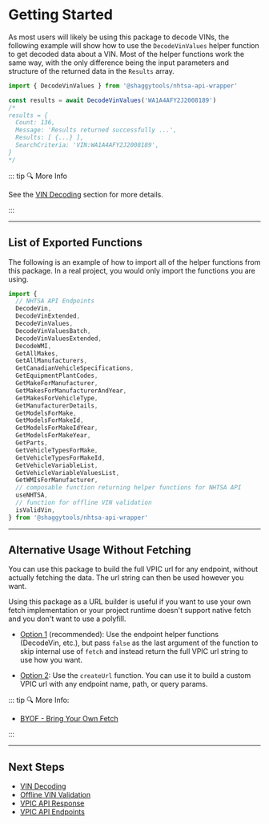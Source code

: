 # Getting Started

As most users will likely be using this package to decode VINs, the following example will show how
to use the `DecodeVinValues` helper function to get decoded data about a VIN. Most of the helper
functions work the same way, with the only difference being the input parameters and structure of
the returned data in the `Results` array.

```typescript
import { DecodeVinValues } from '@shaggytools/nhtsa-api-wrapper'

const results = await DecodeVinValues('WA1A4AFY2J2008189')
/* 
results = {
  Count: 136,
  Message: 'Results returned successfully ...',
  Results: [ {...} ],
  SearchCriteria: 'VIN:WA1A4AFY2J2008189',
}
*/
```

::: tip :mag: More Info

See the [VIN Decoding](../guide/vin-decoding) section for more details.

:::

---

## List of Exported Functions

The following is an example of how to import all of the helper functions from this package.
In a real project, you would only import the functions you are using.

```javascript
import {
  // NHTSA API Endpoints
  DecodeVin,
  DecodeVinExtended,
  DecodeVinValues,
  DecodeVinValuesBatch,
  DecodeVinValuesExtended,
  DecodeWMI,
  GetAllMakes,
  GetAllManufacturers,
  GetCanadianVehicleSpecifications,
  GetEquipmentPlantCodes,
  GetMakeForManufacturer,
  GetMakesForManufacturerAndYear,
  GetMakesForVehicleType,
  GetManufacturerDetails,
  GetModelsForMake,
  GetModelsForMakeId,
  GetModelsForMakeIdYear,
  GetModelsForMakeYear,
  GetParts,
  GetVehicleTypesForMake,
  GetVehicleTypesForMakeId,
  GetVehicleVariableList,
  GetVehicleVariableValuesList,
  GetWMIsForManufacturer,
  // composable function returning helper functions for NHTSA API
  useNHTSA,
  // function for offline VIN validation
  isValidVin,
} from '@shaggytools/nhtsa-api-wrapper'
```

---

## Alternative Usage Without Fetching

You can use this package to build the full VPIC url for any endpoint, without actually fetching
the data. The url string can then be used however you want.

Using this package as a URL builder is useful if you want to use your own fetch implementation or
your project runtime doesn't support native fetch and you don't want to use a polyfill.

- [Option 1](../guide/bring-your-own-fetch.md#option-1-set-dofetch-to-false) (recommended):
  Use the endpoint helper functions (DecodeVin, etc.), but pass `false` as the last
  argument of the function to skip internal use of `fetch` and instead return the full VPIC url
  string to use how you want.

- [Option 2](../guide/bring-your-own-fetch.md#option-2-using-createurl):
  Use the `createUrl` function. You can use it to build a custom VPIC url with any endpoint name,
  path, or query params.

::: tip :mag: More Info:

- [BYOF - Bring Your Own Fetch](../bring-your-own-fetch.md)

:::

---

## Next Steps

- [VIN Decoding](../guide/vin-decoding)
- [Offline VIN Validation](../guide/offline-vin-validation)
- [VPIC API Response](../api/vpic-api-response)
- [VPIC API Endpoints](../api/endpoints/#vpic-api-endpoints)
